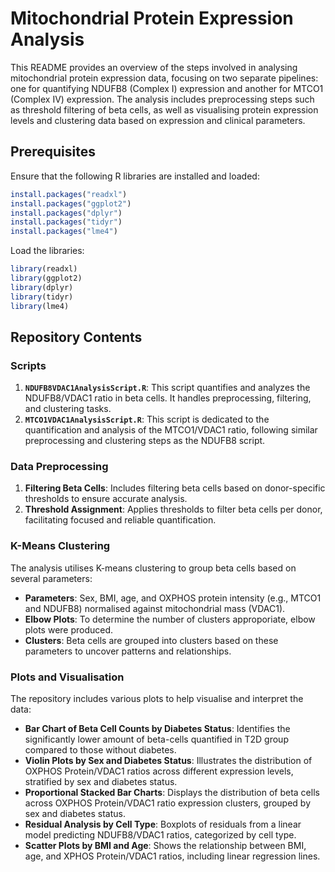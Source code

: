 # Mitochondrial Protein Expression Analysis

This README provides an overview of the steps involved in analysing mitochondrial protein expression data, focusing on two separate pipelines: one for quantifying NDUFB8 (Complex I) expression and another for MTCO1 (Complex IV) expression. The analysis includes preprocessing steps such as threshold filtering of beta cells, as well as visualising protein expression levels and clustering data based on expression and clinical parameters.

## Prerequisites

Ensure that the following R libraries are installed and loaded:

```R
install.packages("readxl")
install.packages("ggplot2")
install.packages("dplyr")
install.packages("tidyr")
install.packages("lme4")
```

Load the libraries:

```R
library(readxl)
library(ggplot2)
library(dplyr)
library(tidyr)
library(lme4)
```

## Repository Contents

### Scripts
1. **`NDUFB8VDAC1AnalysisScript.R`**: This script quantifies and analyzes the NDUFB8/VDAC1 ratio in beta cells. It handles preprocessing, filtering, and clustering tasks.
2. **`MTCO1VDAC1AnalysisScript.R`**: This script is dedicated to the quantification and analysis of the MTCO1/VDAC1 ratio, following similar preprocessing and clustering steps as the NDUFB8 script.

### Data Preprocessing
1. **Filtering Beta Cells**: Includes filtering beta cells based on donor-specific thresholds to ensure accurate analysis.
2. **Threshold Assignment**: Applies thresholds to filter beta cells per donor, facilitating focused and reliable quantification.

### K-Means Clustering
The analysis utilises K-means clustering to group beta cells based on several parameters:
- **Parameters**: Sex, BMI, age, and OXPHOS protein intensity (e.g., MTCO1 and NDUFB8) normalised against mitochondrial mass (VDAC1).
- **Elbow Plots**: To determine the number of clusters approporiate, elbow plots were produced. 
- **Clusters**: Beta cells are grouped into clusters based on these parameters to uncover patterns and relationships.

### Plots and Visualisation
The repository includes various plots to help visualise and interpret the data:
- **Bar Chart of Beta Cell Counts by Diabetes Status**: Identifies the significantly lower amount of beta-cells quantified in T2D group compared to those without diabetes. 
- **Violin Plots by Sex and Diabetes Status**: Illustrates the distribution of OXPHOS Protein/VDAC1 ratios across different expression levels, stratified by sex and diabetes status.
- **Proportional Stacked Bar Charts**: Displays the distribution of beta cells across OXPHOS Protein/VDAC1 ratio expression clusters, grouped by sex and diabetes status.
- **Residual Analysis by Cell Type**: Boxplots of residuals from a linear model predicting NDUFB8/VDAC1 ratios, categorized by cell type.
- **Scatter Plots by BMI and Age**: Shows the relationship between BMI, age, and XPHOS Protein/VDAC1 ratios, including linear regression lines.




